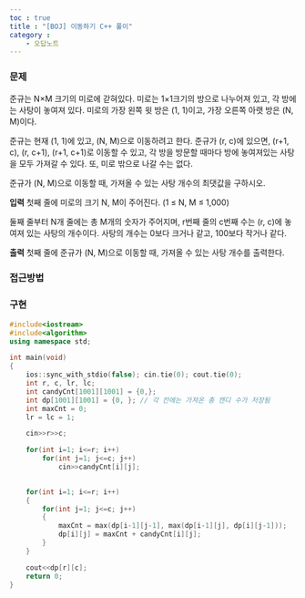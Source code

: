 ```yaml
---
toc : true
title : "[BOJ] 이동하기 C++ 풀이"
category : 
    - 오답노트
---
```

### 문제
준규는 N×M 크기의 미로에 갇혀있다. 미로는 1×1크기의 방으로 나누어져 있고, 각 방에는 사탕이 놓여져 있다. 미로의 가장 왼쪽 윗 방은 (1, 1)이고, 가장 오른쪽 아랫 방은 (N, M)이다.

준규는 현재 (1, 1)에 있고, (N, M)으로 이동하려고 한다. 준규가 (r, c)에 있으면, (r+1, c), (r, c+1), (r+1, c+1)로 이동할 수 있고, 각 방을 방문할 때마다 방에 놓여져있는 사탕을 모두 가져갈 수 있다. 또, 미로 밖으로 나갈 수는 없다.

준규가 (N, M)으로 이동할 때, 가져올 수 있는 사탕 개수의 최댓값을 구하시오.

**입력**
첫째 줄에 미로의 크기 N, M이 주어진다. (1 ≤ N, M ≤ 1,000)

둘째 줄부터 N개 줄에는 총 M개의 숫자가 주어지며, r번째 줄의 c번째 수는 (r, c)에 놓여져 있는 사탕의 개수이다. 사탕의 개수는 0보다 크거나 같고, 100보다 작거나 같다.

**출력**
첫째 줄에 준규가 (N, M)으로 이동할 때, 가져올 수 있는 사탕 개수를 출력한다.

### 접근방법


### 구현

```cpp
#include<iostream>
#include<algorithm>
using namespace std;

int main(void)
{
    ios::sync_with_stdio(false); cin.tie(0); cout.tie(0);
    int r, c, lr, lc;
    int candyCnt[1001][1001] = {0,};
    int dp[1001][1001] = {0, }; // 각 칸에는 가져온 총 캔디 수가 저장됨
    int maxCnt = 0;
    lr = lc = 1;

    cin>>r>>c;

    for(int i=1; i<=r; i++)
        for(int j=1; j<=c; j++)
            cin>>candyCnt[i][j];

    
    for(int i=1; i<=r; i++)
    {
        for(int j=1; j<=c; j++)
        {
            maxCnt = max(dp[i-1][j-1], max(dp[i-1][j], dp[i][j-1]));
            dp[i][j] = maxCnt + candyCnt[i][j];
        }
    }

    cout<<dp[r][c];
    return 0;
}
```
